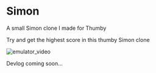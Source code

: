 # Simon
A small Simon clone I made for Thumby

Try and get the highest score in this thumby Simon clone

![emulator_video](https://github.com/PossiblyAxolotl/Simon-Thumby/assets/76883695/e56581db-8f58-4753-b9b8-66f1e4b2ddc6)

Devlog coming soon...
